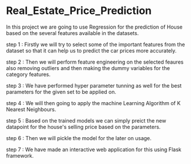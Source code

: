 # Real_Estate_Price_Prediction
 
 In this project we are going to use Regression for the prediction of House based on the several features available in the datasets.

step 1 : Firstly we will try to select some of the important features from the dataset so that it can help us to predict the car prices more accurately.

step 2 : Then we will perform feature engineering on the selected feaures also removing outliers and then making the dummy variables for the category features.

step 3 : We have performed hyper parameter tunning as well for the best parameters for the given set to be applied on.

step 4 : We will then going to apply the machine Learning Algorithm of K Nearest Neighbours.

step 5 : Based on the trained models we can simply preict the new datapoint for the house's selling price based on the parameters.

step 6 : Then we will pickle the model for the later on usage.

step 7 : We have made an interactive web application for this using Flask framework.
